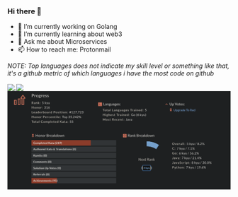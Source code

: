 ### Hi there 👋

- 🔭 I’m currently working on Golang 
- 🌱 I’m currently learning about web3
- 💬 Ask me about Microservices
- 📫 How to reach me: Protonmail

_NOTE: Top languages does not indicate my skill level or something like that, it's a github metric of which languages i have the most code on github_

  <a href="https://github.com/iButcat">
  <img align="center" src="https://github-readme-stats.vercel.app/api?username=iButcat&count_private=true&show_icons=true&theme=tokyonight" />
</a>
<a href="https://github.com/iButcat">
  <img align="center" src="https://github-readme-stats.vercel.app/api/top-langs/?username=iButcat&langs_count=4&layout=compact&count_private=true&show_icons=true&theme=tokyonight" />
</a>
<a>
  <img align="center" src="https://github.com/iButcat/iButcat/blob/main/codewars.png" />
 </a>

